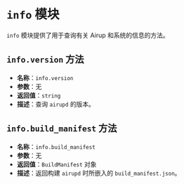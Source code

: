 # `info` 模块
`info` 模块提供了用于查询有关 Airup 和系统的信息的方法。

## `info.version` 方法
 - **名称**：`info.version`
 - **参数**：无
 - **返回值**：`string`
 - **描述**：查询 `airupd` 的版本。

 ## `info.build_manifest` 方法
 - **名称**：`info.build_manifest`
 - **参数**：无
 - **返回值**：`BuildManifest` 对象
 - **描述**：返回构建 `airupd` 时所嵌入的 `build_manifest.json`。
 